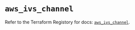 # `aws_ivs_channel`

Refer to the Terraform Registory for docs: [`aws_ivs_channel`](https://registry.terraform.io/providers/hashicorp/aws/4.67.0/docs/resources/ivs_channel).
